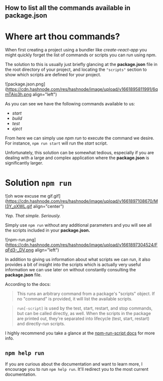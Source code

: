 ## How to list all the commands available in package.json

# Where art thou commands?

When first creating a project using a bundler like *create-react-app* you might quickly forget the list of commands or scripts you can run using npm. 

The solution to this is usually just briefly glancing at the **package.json** file in the root directory of your project, and locating the `"scripts"` section to show which scripts are defined for your project. 


![package.json.png](https://cdn.hashnode.com/res/hashnode/image/upload/v1661895811991/6qmTAio3h.png align="left")

As you can see we have the following commands available to us:
- *start*
- *build*
- *test*
- *eject*

From here we can simply use *npm run <command>* to execute the command we desire. For instance, `npm run start` will run the *start* script. 

Unfortunately, this solution can be somewhat tedious, especially if you are dealing with a large and complex application where the **package.json** is significantly larger. 

# Solution `npm run`


![oh wow excuse me gif.gif](https://cdn.hashnode.com/res/hashnode/image/upload/v1661897108670/MI3Y_oXWL.gif align="center")


*Yep. That simple. Seriously.* 

Simply use `npm run` without any additional parameters and you will see all the scripts included in your **package.json.** 


![npm-run.png](https://cdn.hashnode.com/res/hashnode/image/upload/v1661897304524/FqFd3-_DV.png align="left")

In addition to giving us information about what scripts we can run, it also provides a bit of insight into the scripts which is actually very useful information we can use later on without constantly consulting the **package.json** file. 

According to the docs:
> This runs an arbitrary command from a package's "scripts" object. If no "command" is provided, it will list the available scripts.

> `run[-script]` is used by the test, start, restart, and stop commands, but can be called directly, as well. When the scripts in the package are printed out, they're separated into lifecycle (test, start, restart) and directly-run scripts.

I highly recommend you take a glance at the [npm-run-script docs](https://docs.npmjs.com/cli/v8/commands/npm-run-script) for more info.

## `npm help run`

If you are curious about the documentation and want to learn more, I encourage you to run `npm help run`. It'll redirect you to the most current documentation. 

